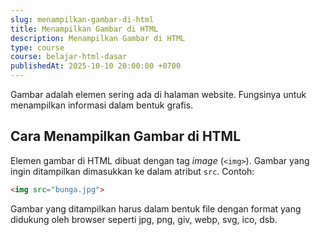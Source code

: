 ```yaml
---
slug: menampilkan-gambar-di-html
title: Menampilkan Gambar di HTML
description: Menampilkan Gambar di HTML
type: course
course: belajar-html-dasar
publishedAt: 2025-10-10 20:00:00 +0700
---
```


Gambar adalah elemen sering ada di halaman website. Fungsinya untuk menampilkan informasi dalam bentuk grafis.

## Cara Menampilkan Gambar di HTML

Elemen gambar di HTML dibuat dengan tag _image_ (`<img>`). Gambar yang ingin ditampilkan dimasukkan ke dalam atribut `src`. Contoh:

```html
<img src="bunga.jpg">
```

Gambar yang ditampilkan harus dalam bentuk file dengan format yang didukung oleh browser seperti jpg, png, giv, webp, svg, ico, dsb.